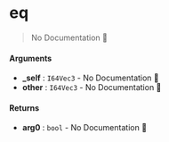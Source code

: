 # eq

> No Documentation 🚧

#### Arguments

- **\_self** : `I64Vec3` \- No Documentation 🚧
- **other** : `I64Vec3` \- No Documentation 🚧

#### Returns

- **arg0** : `bool` \- No Documentation 🚧